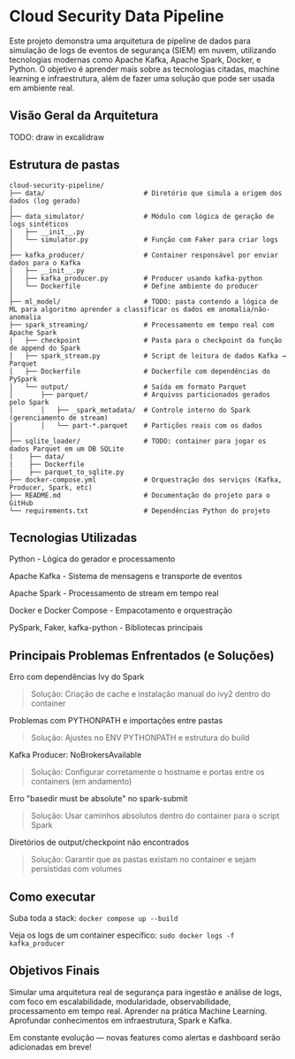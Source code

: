 # Cloud Security Data Pipeline

Este projeto demonstra uma arquitetura de pipeline de dados para simulação de logs de eventos de segurança (SIEM) em nuvem, utilizando tecnologias modernas como Apache Kafka, Apache Spark, Docker, e Python.
O objetivo é aprender mais sobre as tecnologias citadas, machine learning e infraestrutura, além de fazer uma solução que pode ser usada em ambiente real.

## Visão Geral da Arquitetura

TODO: draw in excalidraw

## Estrutura de pastas

```
cloud-security-pipeline/
├── data/                         # Diretório que simula a origem dos dados (log gerado)
│
├── data_simulator/               # Módulo com lógica de geração de logs sintéticos
│   ├── __init__.py
│   └── simulator.py              # Função com Faker para criar logs
│
├── kafka_producer/               # Container responsável por enviar dados para o Kafka
│   ├── __init__.py
│   ├── kafka_producer.py         # Producer usando kafka-python
│   └── Dockerfile                # Define ambiente do producer
│
├── ml_model/                     # TODO: pasta contendo a lógica de ML para algoritmo aprender a classificar os dados em anomalia/não-anomalia
├── spark_streaming/              # Processamento em tempo real com Apache Spark
|   ├── checkpoint                # Pasta para o checkpoint da função de append do Spark
│   ├── spark_stream.py           # Script de leitura de dados Kafka → Parquet
│   ├── Dockerfile                # Dockerfile com dependências do PySpark
│   └── output/                   # Saída em formato Parquet
│       ├── parquet/              # Arquivos particionados gerados pelo Spark
│       │   ├── _spark_metadata/  # Controle interno do Spark (gerenciamento de stream)
│       │   └── part-*.parquet    # Partições reais com os dados
│
├── sqlite_loader/                # TODO: container para jogar os dados Parquet em um DB SQLite
|    ├── data/
|    ├── Dockerfile
|    ├── parquet_to_sqlite.py
├── docker-compose.yml            # Orquestração dos serviços (Kafka, Producer, Spark, etc)
├── README.md                     # Documentação do projeto para o GitHub
└── requirements.txt              # Dependências Python do projeto
```


## Tecnologias Utilizadas

Python - Lógica do gerador e processamento

Apache Kafka - Sistema de mensagens e transporte de eventos

Apache Spark - Processamento de stream em tempo real

Docker e Docker Compose - Empacotamento e orquestração

PySpark, Faker, kafka-python - Bibliotecas principais



## Principais Problemas Enfrentados (e Soluções)

Erro com dependências Ivy do Spark

> Solução: Criação de cache e instalação manual do ivy2 dentro do container

Problemas com PYTHONPATH e importações entre pastas

> Solução: Ajustes no ENV PYTHONPATH e estrutura do build

Kafka Producer: NoBrokersAvailable

> Solução: Configurar corretamente o hostname e portas entre os containers (em andamento)

Erro "basedir must be absolute" no spark-submit

> Solução: Usar caminhos absolutos dentro do container para o script Spark

Diretórios de output/checkpoint não encontrados

> Solução: Garantir que as pastas existam no container e sejam persistidas com volumes


## Como executar

Suba toda a stack:
`docker compose up --build`

Veja os logs de um container específico:
`sudo docker logs -f kafka_producer`

## Objetivos Finais

Simular uma arquitetura real de segurança para ingestão e análise de logs, com foco em escalabilidade, modularidade, observabilidade, processamento em tempo real.
Aprender na prática Machine Learning.
Aprofundar conhecimentos em infraestrutura, Spark e Kafka.


Em constante evolução — novas features como alertas e dashboard serão adicionadas em breve!

